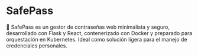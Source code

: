 # SafePass
🔐 SafePass es un gestor de contraseñas web minimalista y seguro, desarrollado con Flask y React, contenerizado con Docker y preparado para orquestación en Kubernetes. Ideal como solución ligera para el manejo de credenciales personales.
